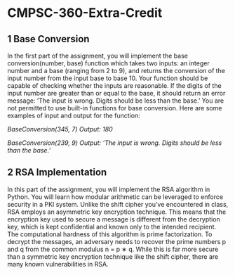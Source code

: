 # CMPSC-360-Extra-Credit
## 1 Base Conversion
In the first part of the assignment, you will implement the base conversion(number, base)
function which takes two inputs: an integer number and a base (ranging from 2 to 9), and returns the
conversion of the input number from the input base to base 10. Your function should be capable of
checking whether the inputs are reasonable. If the digits of the input number are greater than or equal
to the base, it should return an error message: ’The input is wrong. Digits should
be less than the base.’
You are not permitted to use built-in functions for base conversion.
Here are some examples of input and output for the function:

_BaseConversion(345, 7)_
_Output: 180_

_BaseConversion(239, 9)_
_Output: ’The input is wrong. Digits should be less than the base.’_

## 2 RSA Implementation
In this part of the assignment, you will implement the RSA algorithm in Python. You will learn how
modular arithmetic can be leveraged to enforce security in a PKI system. Unlike the shift cipher
you’ve encountered in class, RSA employs an asymmetric key encryption technique. This means
that the encryption key used to secure a message is different from the decryption key, which is kept
confidential and known only to the intended recipient. The computational hardness of this algorithm
is prime factorization. To decrypt the messages, an adversary needs to recover the prime numbers
p and q from the common modulus n = p ∗ q. While this is far more secure than a symmetric key
encryption technique like the shift cipher, there are many known vulnerabilities in RSA.
